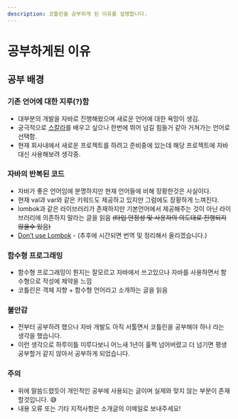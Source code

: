 ```yaml
---
description: 코틀린을 공부하게 된 이유를 설명합니다.
---
```


# 공부하게된 이유

## 공부 배경

### 기존 언어에 대한 지루\(?\)함

* 대부분의 개발을 자바로 진행해왔으며 새로운 언어에 대한 욕망이 생김.
* 궁극적으로 [스칼라](https://www.scala-lang.org/)를 배우고 싶으나 한번에 뛰어 넘길 힘들거 같아 거쳐가는 언어로 선택함.
* 현재 회사내에서 새로운 프로젝트를 하려고 준비중에 있는데 해당 프로젝트에 자바 대신 사용해보려 생각중.

### 자바의 반복된 코드

* 자바가 좋은 언어임에 분명하지만 현재 언어들에 비해 장황한것은 사실이다.
* 현재 val과 var와 같은 키워드도 제공하고 있지만 그럼에도 장황하게 느껴진다.
* lombok과 같은 라이브러리가 존재하지만 기본언어에서 제공해주는 것이 아닌 라이브러리에 의존하지 말라는 글을 읽음 ~~\(타입 안정성 및 사용자의 의도대로 진행되지 않을수 있음\)~~
* [Don’t use Lombok](https://medium.com/@vgonzalo/dont-use-lombok-672418daa819) - \(추후에 시간되면 번역 및 정리해서 올리겠습니다.\)

### 함수형 프로그래밍

* 함수형 프로그래밍이 뭔지는 잘모르고 자바에서 쓰고있으나 자바를 사용하면서 함수형으로 작성에 제약을 느낌
* 코틀린은 객체 지향 + 함수형 언어라고 소개하는 글을 읽음

### 불안감

* 전부터 공부하려 했으나 자바 개발도 아직 서툴면서 코틀린을 공부해야 하나 라는 생각을 했습니다.
* 이런 생각으로 하루이틀 미루다보니 어느새 1년이 훌쩍 넘어버렸고 더 넘기면 평생 공부할거 같지 않아서 공부하게 되었습니다.

### 주의

* 위에 말씀드렸듯이 개인적인 공부에 사용되는 글이며 실제와 맞지 않는 부분이 존재할것입니다. 😅 
* 내용 오류 또는 기타 지적사항은 소개글의 이메일로 보내주세요!







